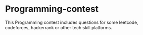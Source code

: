 # Programming-contest
This Programming contest includes questions for some leetcode, codeforces, hackerrank or other tech skill platforms.
